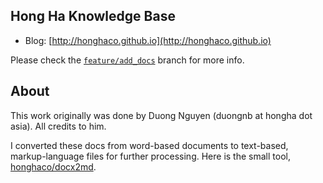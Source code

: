 ## Hong Ha Knowledge Base

- Blog: [http://honghaco.github.io](http://honghaco.github.io)

Please check the [`feature/add_docs`](https://github.com/honghaco/hh_kb/tree/feature/add_docs) branch for more info.

## About

This work originally was done by Duong Nguyen (duongnb at hongha dot asia). All credits to him.

I converted these docs from word-based documents to text-based, markup-language files for further processing. Here is the small tool, [honghaco/docx2md](https://github.com/honghaco/docx2md).
